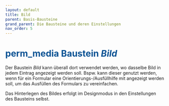 ```yaml
---
layout: default
title: Bild
parent: Basis-Bausteine
grand_parent: Die Bausteine und deren Einstellungen
nav_order: 5
---
```


# <span style="color:#0b5394"><span class="material-icons">perm_media</span> **Baustein *Bild***</span>

Der Baustein *Bild* kann überall dort verwendet werden, wo dasselbe Bild in jedem Eintrag angezeigt werden soll.
Bspw. kann dieser genutzt werden, wenn für ein Formular eine Orientierungs-/Ausfüllhilfe mit angezeigt werden soll, um das Ausfüllen
des Formulars zu vereinfachen. 

Das Hinterlegen des Bildes erfolgt im Designmodus in den
Einstellungen des Bausteins selbst.